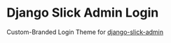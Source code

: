Django Slick Admin Login
=========================

Custom-Branded Login Theme for [django-slick-admin](https://github.com/palmbeach-interactive/django-slick-admin)